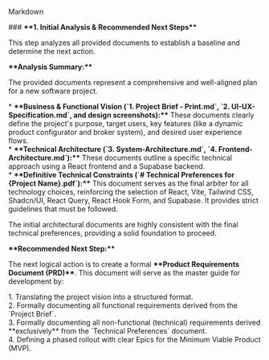 Markdown

\#\#\# **\*\*1. Initial Analysis & Recommended Next Steps\*\***

This step analyzes all provided documents to establish a baseline and determine the next action.

**\*\*Analysis Summary:\*\***

The provided documents represent a comprehensive and well-aligned plan for a new software project.

\* **\*\*Business & Functional Vision (\`1. Project Brief \- Print.md\`, \`2. UI-UX-Specification.md\`, and design screenshots):\*\*** These documents clearly define the project's purpose, target users, key features (like a dynamic product configurator and broker system), and desired user experience flows.  
\* **\*\*Technical Architecture (\`3. System-Architecture.md\`, \`4. Frontend-Architecture.md\`):\*\*** These documents outline a specific technical approach using a React frontend and a Supabase backend.  
\* **\*\*Definitive Technical Constraints (\`\# Technical Preferences for {Project Name}.pdf\`):\*\*** This document serves as the final arbiter for all technology choices, reinforcing the selection of React, Vite, Tailwind CSS, Shadcn/UI, React Query, React Hook Form, and Supabase. It provides strict guidelines that must be followed.

The initial architectural documents are highly consistent with the final technical preferences, providing a solid foundation to proceed.

**\*\*Recommended Next Step:\*\***

The next logical action is to create a formal **\*\*Product Requirements Document (PRD)\*\***. This document will serve as the master guide for development by:

1\. Translating the project vision into a structured format.  
2\. Formally documenting all functional requirements derived from the \`Project Brief\`.  
3\. Formally documenting all non-functional (technical) requirements derived \*\*exclusively\*\* from the \`Technical Preferences\` document.  
4\. Defining a phased rollout with clear Epics for the Minimum Viable Product (MVP).
